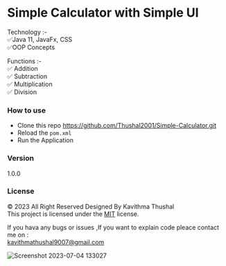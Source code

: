 # Simple Calculator with Simple UI

Technology :-<br/>
✅Java 11, JavaFx, CSS<br/>
✅OOP Concepts<br/>

Functions :-<br/>
✅ Addition<br/>
✅ Subtraction<br/>
✅ Multiplication<br/>
✅ Division

### How to use
* Clone this repo https://github.com/Thushal2001/Simple-Calculator.git
* Reload the `pom.xml`
* Run the Application

### Version
1.0.0

### License
© 2023 All Right Reserved Designed By Kavithma Thushal<br/>
This project is licensed under the [MIT](LICENSE) license.

If you hava any bugs or issues ,If you want to explain code pleace contact me on :<br/>
[kavithmathushal9007@gmail.com](https://www.kavithmathushal9007@gmail.com)

![Screenshot 2023-07-04 133027](https://github.com/Thushal2001/Simple-Calculator/assets/125787087/49ad34dc-f9c9-477e-a45a-95706f6e44df)
